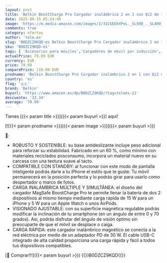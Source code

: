 ```yaml
---
layout: post
title: 'Belkin BoostCharge Pro Cargador inalámbrico 2 en 1 con Qi2 de 15 W  estación de Carga con MagSafe para iPhone Series 16  15  14  13 y 12  Apple Watch  AirPods y Otros  Fuente de alimentación  Negro'
date: 2025-09-15 05:24:49
image: 'https://m.media-amazon.com/images/I/31CGEGhXPeL._SL500_._SL400_.jpg'
comments: true
category: ofertas
author: 'tole.es'
slug: 'B0DZCZ9KQD-es Belkin BoostCharge Pro Cargador inalámbrico 2 en 1 con Qi2...'
sku: 'B0DZCZ9KQD-es'
tags: [ 'Accesorios para móviles','Cargadores de móvil por inducción','Cargadores para móviles','Comunicación móvil y accesorios','Electrónica','apple','belkin','iphone','magsafe','🇪🇸', ]
actualPrice: 79.99 EUR
currency: EUR
price: 79.99
comparePrice: 119.99 EUR
prodname: 'Belkin BoostCharge Pro Cargador inalámbrico 2 en 1 con Qi2 de 15 W  estación de Carga con MagSafe para iPhone Series 16  15  14  13 y 12  Apple Watch  AirPods y Otros  Fuente de alimentación  Negro'
country: 'es'
flag: '🇪🇸'
brand: 'Belkin'
buyurl: 'https://www.amazon.es/dp/B0DZCZ9KQD/?tag=tolees-21'
descuento: '33.34'
average: '79.99'
---
```


Tienes [{{< param title >}}]({{< param buyurl >}}) aqui!

[![{{< param prodname >}}]({{< param image >}})]({{< param buyurl >}})

🔎:

- ROBUSTO Y SOSTENIBLE: su base antideslizante incluye peso adicional para reforzar su estabilidad. Fabricado en un 60 %, como mínimo con materiales reciclados posconsumo, incorpora un material nuevo en su carcasa con una textura suave al tacto.
- COMPATIBLE CON STANDBY: al funcionar con este modo de pantalla inteligente podrás darle a tu iPhone el estilo que te guste. Tu móvil permanecerá en la posición perfecta y lo podrás girar para usarlo como despertador o marco de fotos.
- CARGA INALÁMBRICA MÚLTIPLE Y SIMULTÁNEA: el diseño del cargador MagSafe BoostCharge Pro te permite llenar la batería de dos 2 dispositivos al mismo tiempo mediante carga rápida de 15 W para un iPhone y 5 W para un Apple Watch o unos AirPods.
- VISIONADO AJUSTABLE: con su superficie magnética regulable podrás modificar la inclinación de tu smartphone (en un ángulo de entre 0 y 70 grados). Así, podrás disfrutar del ángulo de visión óptimo sin preocuparte de que el móvil se desplace o caiga.
- CARGA RÁPIDA: este cargador inalámbrico magnético se conecta a la red eléctrica por medio de un adaptador PD de 30 W. El cable USB-C integrado de alta calidad proporciona una carga rápida y fácil a todos tus dispositivos compatibles.

[🛒 Comprar!!!]({{< param buyurl >}})
{{<world>}}B0DZCZ9KQD{{</world>}}
